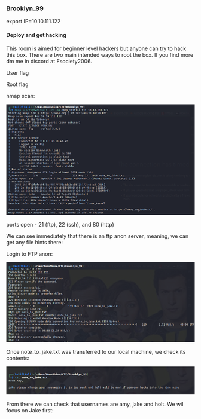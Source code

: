 ### Brooklyn_99

export IP=10.10.111.122


####  Deploy and get hacking

This room is aimed for beginner level hackers but anyone can try to hack this box. There are two main intended ways to root the box. If you find more dm me in discord at Fsociety2006.

User flag


Root flag

nmap scan:

![](../../img/Pasted%20image%2020220828040401.png)

ports open - 21 (ftp), 22 (ssh), and 80 (http)

We can see immediately that there is an ftp anon server, meaning, we can get any file hints there:

Login to FTP anon:

![](../../img/Pasted%20image%2020220828042434.png)

Once note_to_jake.txt was transferred to our local machine, we check its contents:

![](../../img/Pasted%20image%2020220828042518.png)

From there we can check that usernames are amy, jake and holt. We wil focus on Jake first:







